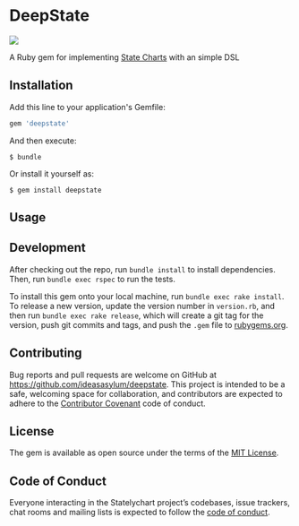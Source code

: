 # DeepState

![](https://app.codeship.com/projects/79963640-48fa-0137-7372-027095d735c1/status?branch=master)

A Ruby gem for implementing [State Charts](https://statecharts.github.io/) with an simple DSL

## Installation

Add this line to your application's Gemfile:

```ruby
gem 'deepstate'
```

And then execute:

    $ bundle

Or install it yourself as:

    $ gem install deepstate

## Usage


## Development

After checking out the repo, run `bundle install` to install dependencies. Then, run `bundle exec rspec` to run the tests. 

To install this gem onto your local machine, run `bundle exec rake install`. To release a new version, update the version number in `version.rb`, and then run `bundle exec rake release`, which will create a git tag for the version, push git commits and tags, and push the `.gem` file to [rubygems.org](https://rubygems.org).

## Contributing

Bug reports and pull requests are welcome on GitHub at https://github.com/ideasasylum/deepstate. This project is intended to be a safe, welcoming space for collaboration, and contributors are expected to adhere to the [Contributor Covenant](http://contributor-covenant.org) code of conduct.

## License

The gem is available as open source under the terms of the [MIT License](https://opensource.org/licenses/MIT).

## Code of Conduct

Everyone interacting in the Statelychart project’s codebases, issue trackers, chat rooms and mailing lists is expected to follow the [code of conduct](https://github.com/ideasasylum/deepstate/blob/master/CODE_OF_CONDUCT.md).
